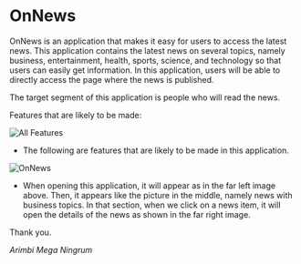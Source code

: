 # OnNews

OnNews is an application that makes it easy for users to access the latest news. This application contains the latest news on several topics, namely business, entertainment, health, sports, science, and technology so that users can easily get information. In this application, users will be able to directly access the page where the news is published.

The target segment of this application is people who will read the news.

Features that are likely to be made:

![All Features](https://github.com/mekas/mb1313600022/blob/master/1313617003/All%20Features.png)

- The following are features that are likely to be made in this application.
 
![OnNews](https://github.com/mekas/mb1313600022/blob/master/1313617003/OnNews.png)

- When opening this application, it will appear as in the far left image above.
Then, it appears like the picture in the middle, namely news with business topics. In that section, when we click on a news item, it will open the details of the news as shown in the far right image.

Thank you.

*Arimbi Mega Ningrum*
